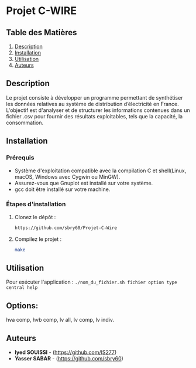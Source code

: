 # Projet C-WIRE


## Table des Matières
1. [Description](#description)
2. [Installation](#installation)
3. [Utilisation](#utilisation)
4. [Auteurs](#auteurs)

## Description

Le projet consiste à développer un programme permettant de synthétiser les données relatives au système de distribution d’électricité en France. L'objectif est d'analyser et de structurer les informations contenues dans un fichier .csv pour fournir des résultats exploitables, tels que la capacité, la consommation.

## Installation

### Prérequis


- Système d'exploitation compatible avec la compilation C et shell(Linux, macOS, Windows avec Cygwin ou MinGW).
- Assurez-vous que Gnuplot est installé sur votre système.
- gcc doit être installé sur votre machine.

### Étapes d'installation

1. Clonez le dépôt :
    ```bash
    https://github.com/sbry60/Projet-C-Wire
   
    ```
    
2. Compilez le projet :
    ```bash
    make
    ```
    
## Utilisation

Pour exécuter l'application :
    ```
    ./nom_du_fichier.sh fichier option type central help
    ```

## Options:
hva comp,
hvb comp,
lv all,
lv comp,
lv indiv.
    
## Auteurs

- **Iyed SOUISSI** - (https://github.com/IS277)
- **Yasser SABAR** - (https://github.com/sbry60)
